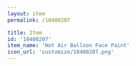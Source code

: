 ```yaml
---
layout: item
permalink: /10400207

title: Item
id: '10400207'
item_name: 'Hot Air Balloon Face Paint'
icon_url: 'customize/10400207.png'
---
```

